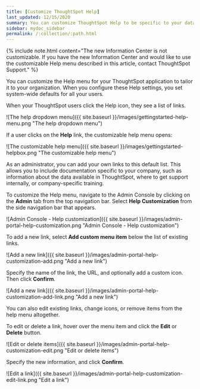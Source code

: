 ```yaml
---
title: [Customize ThoughtSpot Help]
last_updated: 12/15/2020
summary: You can customize ThoughtSpot Help to be specific to your data, examples, and documentation.
sidebar: mydoc_sidebar
permalink: /:collection/:path.html
---
```

{% include note.html content="The new Information Center is not customizable. If you have the new Information Center and would like to use the customizable Help menu described in this article, contact ThoughtSpot Support." %}

You can customize the Help menu for your ThoughtSpot application to tailor it to your
organization. When you configure these Help settings, you set system-wide defaults for all your
users.

When your ThoughtSpot users click the Help icon, they see a list of links.

![The help dropdown menu]({{ site.baseurl }}/images/gettingstarted-help-menu.png "The help dropdown menu")

If a user clicks on the **Help** link, the customizable help menu opens:

![The customizable help menu]({{ site.baseurl }}/images/gettingstarted-helpbox.png "The customizable help menu")

As an administrator, you can add your own links to this default list. This allows you to
include documentation specific to your company, such as information about the
data available in ThoughtSpot, where to get support internally, or
company-specific training.

To customize the Help menu, navigate to the Admin Console by clicking on the **Admin** tab from the top navigation bar. Select **Help Customization** from the side navigation bar that appears.

![Admin Console - Help customization]({{ site.baseurl }}/images/admin-portal-help-customization.png "Admin Console - Help customization")

To add a new link, select **Add custom menu item** below the list of existing links.

![Add a new link]({{ site.baseurl }}/images/admin-portal-help-customization-add.png "Add a new link")

Specify the name of the link, the URL, and optionally add a custom icon. Then click **Confirm**.

![Add a new link]({{ site.baseurl }}/images/admin-portal-help-customization-add-link.png "Add a new link")

You can also edit existing links, change icons, or remove items from the help menu altogether.

To edit or delete a link, hover over the menu item and click the **Edit** or **Delete** button.

![Edit or delete items]({{ site.baseurl }}/images/admin-portal-help-customization-edit.png "Edit or delete items")

Specify the new information, and click **Confirm**.

![Edit a link]({{ site.baseurl }}/images/admin-portal-help-customization-edit-link.png "Edit a link")
